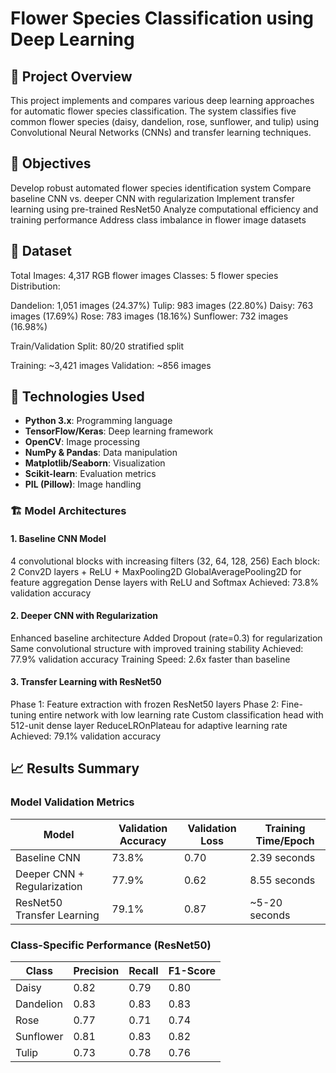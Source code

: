# Flower Species Classification using Deep Learning
## 📝 Project Overview
This project implements and compares various deep learning approaches for automatic flower species classification. The system classifies five common flower species (daisy, dandelion, rose, sunflower, and tulip) using Convolutional Neural Networks (CNNs) and transfer learning techniques.
## 🎯 Objectives

Develop robust automated flower species identification system
Compare baseline CNN vs. deeper CNN with regularization
Implement transfer learning using pre-trained ResNet50
Analyze computational efficiency and training performance
Address class imbalance in flower image datasets

## 🌺 Dataset

Total Images: 4,317 RGB flower images
Classes: 5 flower species
Distribution:

Dandelion: 1,051 images (24.37%)
Tulip: 983 images (22.80%)
Daisy: 763 images (17.69%)
Rose: 783 images (18.16%)
Sunflower: 732 images (16.98%)


Train/Validation Split: 80/20 stratified split

Training: ~3,421 images
Validation: ~856 images



## 🔧 Technologies Used

- **Python 3.x**: Programming language
- **TensorFlow/Keras**: Deep learning framework
- **OpenCV**: Image processing
- **NumPy & Pandas**: Data manipulation
- **Matplotlib/Seaborn**: Visualization
- **Scikit-learn**: Evaluation metrics
- **PIL (Pillow)**: Image handling

### 🏗️ Model Architectures
#### 1. Baseline CNN Model

4 convolutional blocks with increasing filters (32, 64, 128, 256)
Each block: 2 Conv2D layers + ReLU + MaxPooling2D
GlobalAveragePooling2D for feature aggregation
Dense layers with ReLU and Softmax
Achieved: 73.8% validation accuracy

#### 2. Deeper CNN with Regularization

Enhanced baseline architecture
Added Dropout (rate=0.3) for regularization
Same convolutional structure with improved training stability
Achieved: 77.9% validation accuracy
Training Speed: 2.6x faster than baseline

#### 3. Transfer Learning with ResNet50

Phase 1: Feature extraction with frozen ResNet50 layers
Phase 2: Fine-tuning entire network with low learning rate
Custom classification head with 512-unit dense layer
ReduceLROnPlateau for adaptive learning rate
Achieved: 79.1% validation accuracy

## 📈 Results Summary
### Model Validation Metrics

| Model                          | Validation Accuracy | Validation Loss | Training Time/Epoch |
|--------------------------------|---------------------|-----------------|---------------------|
| Baseline CNN                   | 73.8%              | 0.70            | 2.39 seconds        |
| Deeper CNN + Regularization    | 77.9%              | 0.62            | 8.55 seconds        |
| ResNet50 Transfer Learning     | 79.1%              | 0.87            | ~5-20 seconds       |

### Class-Specific Performance (ResNet50)

| Class      | Precision | Recall | F1-Score |
|------------|-----------|--------|----------|
| Daisy      | 0.82      | 0.79   | 0.80     |
| Dandelion  | 0.83      | 0.83   | 0.83     |
| Rose       | 0.77      | 0.71   | 0.74     |
| Sunflower  | 0.81      | 0.83   | 0.82     |
| Tulip      | 0.73      | 0.78   | 0.76     |
